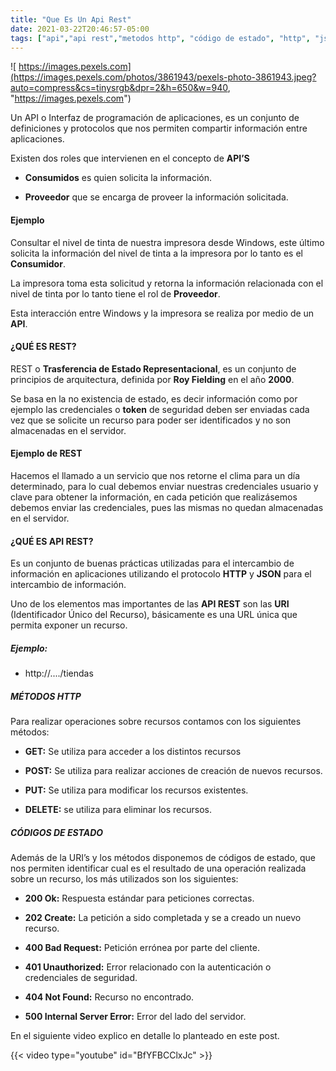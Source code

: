 ```yaml
---
title: "Que Es Un Api Rest"
date: 2021-03-22T20:46:57-05:00
tags: ["api","api rest","metodos http", "código de estado", "http", "json"]
---
```


![ https://images.pexels.com](https://images.pexels.com/photos/3861943/pexels-photo-3861943.jpeg?auto=compress&cs=tinysrgb&dpr=2&h=650&w=940, "https://images.pexels.com")

Un API o Interfaz de programación de aplicaciones, es un conjunto de definiciones y protocolos que nos permiten compartir información entre aplicaciones.  

Existen dos roles que intervienen en el concepto de **API’S**

* **Consumidos** es quien solicita la información.

* **Proveedor** que se encarga de proveer la información solicitada.

#### Ejemplo

 Consultar el nivel de tinta de nuestra impresora desde Windows, este último solicita la información del nivel de tinta a la impresora por lo tanto es el **Consumidor**.

 La impresora toma esta solicitud y retorna la información relacionada con el nivel de tinta por lo tanto tiene el rol de **Proveedor**.

 Esta interacción entre Windows y la impresora se realiza por medio de un **API**.


#### ¿QUÉ ES REST?
REST o **Trasferencia de Estado Representacional**, es un conjunto de principios de arquitectura, definida por **Roy Fielding** en el año **2000**. 

Se basa en la no existencia de estado, es decir información como por ejemplo las credenciales o **token** de seguridad deben ser enviadas cada vez que se solicite un recurso para poder ser identificados y no son almacenadas en el servidor.

#### Ejemplo de REST
Hacemos el llamado a un servicio que nos retorne el clima para un día determinado, para lo cual debemos enviar nuestras credenciales usuario y clave para obtener la información, en cada petición que realizásemos debemos enviar las credenciales, pues las mismas no quedan almacenadas en el servidor.


#### ¿QUÉ ES API REST? 
Es un conjunto de buenas prácticas utilizadas para el intercambio de información en aplicaciones utilizando el protocolo **HTTP** y **JSON** para el intercambio de información. 

Uno de los elementos mas importantes de las **API REST** son las **URI** (Identificador Único del Recurso), básicamente es una URL única que permita exponer un recurso. 

##### Ejemplo:
* http://..../tiendas

##### MÉTODOS HTTP
Para realizar operaciones sobre recursos contamos con los siguientes métodos:

 * **GET:** Se utiliza para acceder a los distintos recursos
 
 * **POST:** Se utiliza para realizar acciones de creación de nuevos recursos.

 * **PUT:** Se utiliza para modificar los recursos existentes.

 * **DELETE:** se utiliza para eliminar los recursos.

##### CÓDIGOS DE ESTADO

Además de la URI’s y los métodos disponemos de códigos de estado, que nos permiten identificar cual es el resultado de una operación realizada sobre un recurso, los más utilizados son los siguientes: 

* **200 Ok:** Respuesta estándar para peticiones correctas.

* **202 Create:** La petición a sido completada y se a creado un nuevo recurso.

* **400 Bad Request:** Petición errónea por parte del cliente.

* **401 Unauthorized:** Error relacionado con la autenticación o credenciales de seguridad.

* **404 Not Found:** Recurso no encontrado.

* **500 Internal Server Error:** Error del lado del servidor.


En el siguiente video explico en detalle lo planteado en este post.

{{< video type="youtube" id="BfYFBCClxJc" >}}